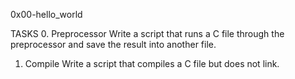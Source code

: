 0x00-hello_world

TASKS
0. Preprocessor
Write a script that runs a C file through the preprocessor and save the result into another file.

1. Compile
Write a script that compiles a C file but does not link.

